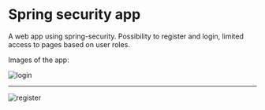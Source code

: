 # Spring security app

A web app using spring-security. Possibility to register and login, limited access to pages based on user roles.

Images of the app:

![login](https://user-images.githubusercontent.com/15927053/105481656-a3a93000-5ca7-11eb-92a4-ffdca726397f.PNG)
***
![register](https://user-images.githubusercontent.com/15927053/105481662-a441c680-5ca7-11eb-9e66-e3068223cd81.PNG)

